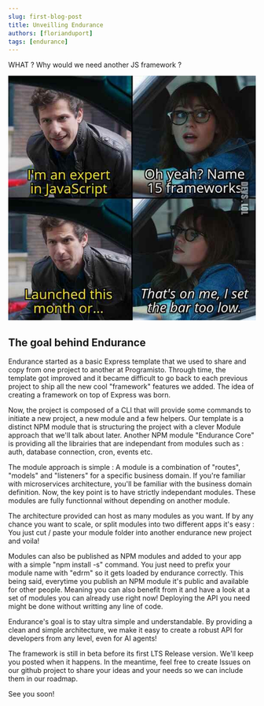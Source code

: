 ```yaml
---
slug: first-blog-post
title: Unveilling Endurance
authors: [florianduport]
tags: [endurance]
---
```


WHAT ? Why would we need another JS framework ? 

![JS meme](./img/meme-js-framework.jpg)

## The goal behind Endurance

Endurance started as a basic Express template that we used to share and copy from one project to another at Programisto. Through time, the template got improved and it became difficult to go back to each previous project to ship all the new cool "framework" features we added. The idea of creating a framework on top of Express was born. 


Now, the project is composed of a CLI that will provide some commands to initiate a new project, a new module and a few helpers. Our template is a distinct NPM module that is structuring the project with a clever Module approach that we'll talk about later. Another NPM module "Endurance Core" is providing all the librairies that are independant from modules such as : auth, database connection, cron, events etc. 


The module approach is simple : A module is a combination of "routes", "models" and "listeners" for a specific business domain. If you're familiar with microservices architecture, you'll be familiar with the business domain definition. Now, the key point is to have strictly independant modules. These modules are fully functionnal without depending on another module. 


The architecture provided can host as many modules as you want. If by any chance you want to scale, or split modules into two different apps it's easy : You just cut / paste your module folder into another endurance new project and voila!


Modules can also be published as NPM modules and added to your app with a simple "npm install -s" command. You just need to prefix your module name with "edrm" so it gets loaded by endurance correctly. This being said, everytime you publish an NPM module it's public and available for other people. Meaning you can also benefit from it and have a look at a set of modules you can already use right now! Deploying the API you need might be done without writting any line of code. 


Endurance's goal is to stay ultra simple and understandable. By providing a clean and simple architecture, we make it easy to create a robust API for developers from any level, even for AI agents!


The framework is still in beta before its first LTS Release version. We'll keep you posted when it happens. In the meantime, feel free to create Issues on our github project to share your ideas and your needs so we can include them in our roadmap. 


See you soon!